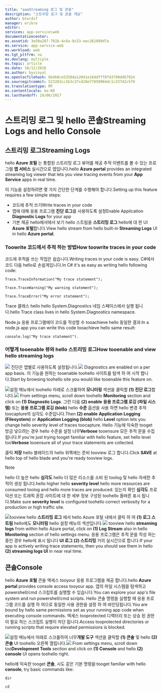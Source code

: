 ```yaml
---
title: "aaaStreaming 로그 및 콘솔"
description: "스트리밍 로그 및 콘솔 개요"
author: btardif
manager: erikre
editor: 
services: app-service\web
documentationcenter: 
ms.assetid: 3e50a287-781b-4c6a-8c53-eec261889d7a
ms.service: app-service-web
ms.workload: web
ms.tgt_pltfrm: na
ms.devlang: multiple
ms.topic: article
ms.date: 10/12/2016
ms.author: byvinyal
ms.openlocfilehash: bb4b8ce5358da12041e164dfff8f43790dd67924
ms.sourcegitcommit: 523283cc1b3c37c428e77850964dc1c33742c5f0
ms.translationtype: MT
ms.contentlocale: ko-KR
ms.lasthandoff: 10/06/2017
---
```

# <a name="streaming-logs-and-hello-console"></a><span data-ttu-id="245e6-103">스트리밍 로그 및 hello 콘솔</span><span class="sxs-lookup"><span data-stu-id="245e6-103">Streaming Logs and hello Console</span></span>
## <a name="streaming-logs"></a><span data-ttu-id="245e6-104">스트리밍 로그</span><span class="sxs-lookup"><span data-stu-id="245e6-104">Streaming Logs</span></span>
<span data-ttu-id="245e6-105">hello **Azure 포털** 는 통합된 스트리밍 로그 뷰어를 제공 추적 이벤트를 볼 수 있는 프로그램 **앱 서비스** 실시간으로 앱입니다.</span><span class="sxs-lookup"><span data-stu-id="245e6-105">hello **Azure portal** provides an integrated streaming log viewer that lets you view tracing events from your **App Service** apps in real time.</span></span>  

<span data-ttu-id="245e6-106">이 기능을 설정하려면 몇 가지 간단한 단계를 수행해야 합니다.</span><span class="sxs-lookup"><span data-stu-id="245e6-106">Setting up this feature requires a few simple steps:</span></span>

* <span data-ttu-id="245e6-107">코드에 추적 쓰기</span><span class="sxs-lookup"><span data-stu-id="245e6-107">Write traces in your code</span></span>
* <span data-ttu-id="245e6-108">앱에 대해 응용 프로그램 **진단 로그**를 사용하도록 설정</span><span class="sxs-lookup"><span data-stu-id="245e6-108">Enable Application **Diagnostic Logs** for your app</span></span>
* <span data-ttu-id="245e6-109">기본 제공 hello에서에서 보기 hello 스트림을 **스트리밍 로그** hello에 대 한 UI **Azure 포털**합니다.</span><span class="sxs-lookup"><span data-stu-id="245e6-109">View hello stream from hello built-in **Streaming Logs** UI in hello **Azure portal**.</span></span>

### <a name="how-toowrite-traces-in-your-code"></a><span data-ttu-id="245e6-110">Toowrite 코드에서 추적 하는 방법</span><span class="sxs-lookup"><span data-stu-id="245e6-110">How toowrite traces in your code</span></span>
<span data-ttu-id="245e6-111">코드에 추적을 쓰는 작업은 쉽습니다.</span><span class="sxs-lookup"><span data-stu-id="245e6-111">Writing traces in your code is easy.</span></span>  <span data-ttu-id="245e6-112">C#에서 코드 다음 hello로 손쉽게입니다.</span><span class="sxs-lookup"><span data-stu-id="245e6-112">In C# it's as easy as writing hello following code:</span></span>

`````````````````````````
Trace.TraceInformation("My trace statement");
`````````````````````````

`````````````````````````
Trace.TraceWarning("My warning statement");
`````````````````````````

`````````````````````````
Trace.TraceError("My error statement");
`````````````````````````

<span data-ttu-id="245e6-113">Trace 클래스 hello hello System.Diagnostics 네임 스페이스에서 실행 됩니다.</span><span class="sxs-lookup"><span data-stu-id="245e6-113">hello Trace class lives in hello System.Diagnostics namespace.</span></span>

<span data-ttu-id="245e6-114">Node.js 응용 프로그램에이 코드를 작성할 수 tooachieve hello 동일한 결과:</span><span class="sxs-lookup"><span data-stu-id="245e6-114">In a node.js app you can write this code tooachieve hello same result:</span></span>

`````````````````````````
console.log("My trace statement").
`````````````````````````

### <a name="how-tooenable-and-view-hello-streaming-logs"></a><span data-ttu-id="245e6-115">어떻게 tooenable 뷰와 hello 스트리밍 로그</span><span class="sxs-lookup"><span data-stu-id="245e6-115">How tooenable and view hello streaming logs</span></span>
<span data-ttu-id="245e6-116">![][BrowseSitesScreenshot] 진단은 앱별로 사용하도록 설정됩니다.</span><span class="sxs-lookup"><span data-stu-id="245e6-116">![][BrowseSitesScreenshot] Diagnostics are enabled on a per app basis.</span></span> <span data-ttu-id="245e6-117">이 기능을 원하는 tooenable toohello 사이트를 탐색 하 여 시작 합니다.</span><span class="sxs-lookup"><span data-stu-id="245e6-117">Start by browsing toohello site you would like tooenable this feature on.</span></span>  

<span data-ttu-id="245e6-118">![][DiagnosticsLogs]설정 메뉴에서 toohello 아래로 스크롤하여 **모니터링** 섹션을 클릭할 **(1) 진단 로그**합니다.</span><span class="sxs-lookup"><span data-stu-id="245e6-118">![][DiagnosticsLogs] From settings menu, scroll down toohello **Monitoring** section and click on **(1) Diagnostic Logs**.</span></span> <span data-ttu-id="245e6-119">그런 다음 **(2) enable** **응용 프로그램 로깅 (파일 시스템)** 또는 **응용 프로그램 로깅 (blob)** hello **수준** 옵션을 사용 하면 hello 변경 추적 toocapture의 심각도 수준입니다.</span><span class="sxs-lookup"><span data-stu-id="245e6-119">Then **(2) enable** **Application Logging (Filesystem)** or **Application Logging (blob)** hello **Level** option lets you change hello severity level of traces toocapture.</span></span> <span data-ttu-id="245e6-120">Hello 기능에 익숙한 tooget 방금 넣으려는 경우 hello 수준을 설정 너무**Verbose** tooensure 모든 추적 문을 수집 됩니다.</span><span class="sxs-lookup"><span data-stu-id="245e6-120">If you're just trying tooget familiar with hello feature, set hello level too**Verbose** tooensure all of your trace statements are collected.</span></span>

<span data-ttu-id="245e6-121">클릭 **저장** hello 블레이드의 hello 위쪽에는 준비 tooview 로그 합니다.</span><span class="sxs-lookup"><span data-stu-id="245e6-121">Click **SAVE** at hello top of hello blade and you're ready tooview logs.</span></span>

> [!NOTE]
> <span data-ttu-id="245e6-122">hello 더 높은 hello **심각도** hello 더 많은 리소스를 소비 된 toolog 및 hello 자세한 추적이 생성 됩니다.</span><span class="sxs-lookup"><span data-stu-id="245e6-122">hello higher hello **severity level** hello more resources are consumed toolog and hello more traces are produced.</span></span> <span data-ttu-id="245e6-123">있는지 확인 **심각도** 프로덕션 또는 트래픽 혼잡 사이트에 대 한 세부 정보 구성된 toohello 올바른 표시 됩니다.</span><span class="sxs-lookup"><span data-stu-id="245e6-123">Make sure **severity level** is configured toohello correct verbosity for a production or high traffic site.</span></span> 
> 
> 

<span data-ttu-id="245e6-124">![][StreamingLogsScreenshot]tooview hello **스트리밍 로그** 에서 hello Azure 포털 내에서 클릭 하 여 **(1) 로그 스트림** hello에도 **모니터링** hello 설정 메뉴의 섹션입니다.</span><span class="sxs-lookup"><span data-stu-id="245e6-124">![][StreamingLogsScreenshot] tooview hello **streaming logs** from within hello Azure portal, click on **(1) Log Stream** also in hello **Monitoring** section of hello settings menu.</span></span> <span data-ttu-id="245e6-125">응용 프로그램은 추적 문을 작성 하는 중인 경우 hello에 표시 됩니다 **UI 로그 (2) 스트리밍** 거의 실시간으로 합니다.</span><span class="sxs-lookup"><span data-stu-id="245e6-125">If your app is actively writing trace statements, then you should see them in hello **(2) streaming logs UI** in near real time.</span></span>

## <a name="console"></a><span data-ttu-id="245e6-126">콘솔</span><span class="sxs-lookup"><span data-stu-id="245e6-126">Console</span></span>
<span data-ttu-id="245e6-127">hello **Azure 포털** 콘솔 액세스 tooyour 응용 프로그램을 제공 합니다.</span><span class="sxs-lookup"><span data-stu-id="245e6-127">hello **Azure portal** provides console access tooyour app.</span></span> <span data-ttu-id="245e6-128">앱의 파일 시스템을 탐색하고 powershell/cmd 스크립트를 실행할 수 있습니다.</span><span class="sxs-lookup"><span data-stu-id="245e6-128">You can explore your app's file system and run powershell/cmd scripts.</span></span> <span data-ttu-id="245e6-129">Hello 콘솔 명령을 실행할 때 응용 프로그램 코드를 실행 하 여으로 동일한 사용 권한을 설정 하 여 바인딩됩니다.</span><span class="sxs-lookup"><span data-stu-id="245e6-129">You are bound by hello same permissions set as your running app code when executing console commands.</span></span> <span data-ttu-id="245e6-130">액세스 tooprotected 디렉터리 또는 상승 된 권한이 필요 하는 스크립트 실행이 차단 됩니다.</span><span class="sxs-lookup"><span data-stu-id="245e6-130">Access tooprotected directories or running scripts that require elevated permissions is blocked.</span></span>  

<span data-ttu-id="245e6-131">![][ConsoleScreenshot]설정 메뉴에서 아래로 스크롤하여 너무**개발 도구** 섹션을 클릭할 **(1) 콘솔** 및 hello **(2) 콘솔** UI toohello 오른쪽 열립니다.</span><span class="sxs-lookup"><span data-stu-id="245e6-131">![][ConsoleScreenshot] From settings menu, scroll down too**Development Tools** section and click on **(1) Console** and hello **(2) console** UI opens toohello right.</span></span>

<span data-ttu-id="245e6-132">hello에 익숙한 tooget **콘솔**, 시도 같은 기본 명령을:</span><span class="sxs-lookup"><span data-stu-id="245e6-132">tooget familiar with hello **console**, try basic commands like:</span></span>

`````````````````````````
dir
`````````````````````````

`````````````````````````
cd
`````````````````````````

<!-- Images. -->
[DiagnosticsLogs]: ./media/web-sites-streaming-logs-and-console/diagnostic-logs.png
[BrowseSitesScreenshot]: ./media/web-sites-streaming-logs-and-console/browse-sites.png
[StreamingLogsScreenshot]: ./media/web-sites-streaming-logs-and-console/streaming-logs.png
[ConsoleScreenshot]: ./media/web-sites-streaming-logs-and-console/console.png
